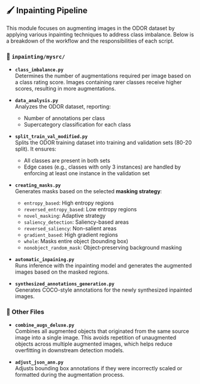 ## 🖌️ Inpainting Pipeline

This module focuses on augmenting images in the ODOR dataset by applying various inpainting techniques to address class imbalance. Below is a breakdown of the workflow and the responsibilities of each script.

### 📁 `inpainting/mysrc/`

- **`class_imbalance.py`**  
  Determines the number of augmentations required per image based on a class rating score. Images containing rarer classes receive higher scores, resulting in more augmentations.

- **`data_analysis.py`**  
  Analyzes the ODOR dataset, reporting:
  - Number of annotations per class  
  - Supercategory classification for each class

- **`split_train_val_modified.py`**  
  Splits the ODOR training dataset into training and validation sets (80-20 split). It ensures:
  - All classes are present in both sets  
  - Edge cases (e.g., classes with only 3 instances) are handled by enforcing at least one instance in the validation set

- **`creating_masks.py`**  
  Generates masks based on the selected **masking strategy**:
  - `entropy_based`: High entropy regions  
  - `reversed_entropy_based`: Low entropy regions  
  - `novel_masking`: Adaptive strategy  
  - `saliency_detection`: Saliency-based areas  
  - `reversed_saliency`: Non-salient areas  
  - `gradient_based`: High gradient regions  
  - `whole`: Masks entire object (bounding box)  
  - `nonobject_random_mask`: Object-preserving background masking

- **`automatic_inpaining.py`**  
  Runs inference with the inpainting model and generates the augmented images based on the masked regions.

- **`synthesized_annotations_generation.py`**  
  Generates COCO-style annotations for the newly synthesized inpainted images.

### 📄 Other Files

- **`combine_augs_deluxe.py`**  
  Combines all augmented objects that originated from the same source image into a single image. This avoids repetition of unaugmented objects across multiple augmented images, which helps reduce overfitting in downstream detection models.

- **`adjust_json_ann.py`**  
  Adjusts bounding box annotations if they were incorrectly scaled or formatted during the augmentation process.
